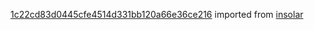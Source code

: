 [1c22cd83d0445cfe4514d331bb120a66e36ce216](https://github.com/insolar/insolar/commit/1c22cd83d0445cfe4514d331bb120a66e36ce216) imported from [insolar](https://github.com/insolar/insolar)
